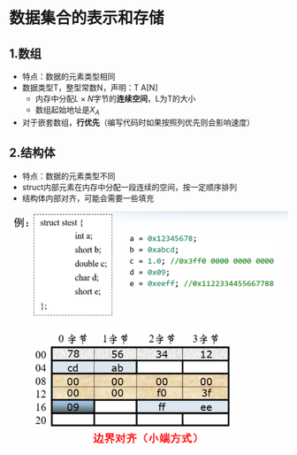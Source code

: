 # 数据集合的表示和存储



## 1.数组

* 特点：数据的元素类型相同
* 数据类型T，整型常数N，声明：T  A[N]
  * 内存中分配$L\times N$字节的**连续空间**，L为T的大小
  * 数组起始地址是$X_{A}$
* 对于嵌套数组，**行优先**（编写代码时如果按照列优先则会影响速度）



## 2.结构体

* 特点：数据的元素类型不同
* struct内部元素在内存中分配一段连续的空间，按一定顺序排列
* 结构体内部对齐，可能会需要一些填充

![image-20240328110713382](./assets/6.数据集合的表示和存储/image-20240328110713382.png)